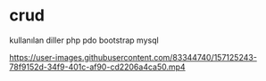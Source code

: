# crud
kullanılan diller php pdo bootstrap mysql


https://user-images.githubusercontent.com/83344740/157125243-78f9152d-34f9-401c-af90-cd2206a4ca50.mp4

